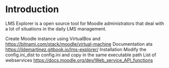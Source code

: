 # Introduction

LMS Explorer is a open source tool for Moodle administrators that deal with a lot of situations in the daily LMS management.

Create Moodle instance using VirtualBox and https://bitnami.com/stack/moodle/virtual-machine
Documentation ata https://ildemartinez.gitbook.io/lms-explorer/
Installation
Modify the config.ini_dist to config.ini and copy in the same executable path
List of webservices https://docs.moodle.org/dev/Web_service_API_functions


